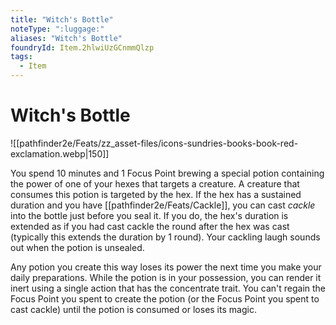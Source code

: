 ```yaml
---
title: "Witch's Bottle"
noteType: ":luggage:"
aliases: "Witch's Bottle"
foundryId: Item.2hlwiUzGCnmmQlzp
tags:
  - Item
---
```


# Witch's Bottle
![[pathfinder2e/Feats/zz_asset-files/icons-sundries-books-book-red-exclamation.webp|150]]

You spend 10 minutes and 1 Focus Point brewing a special potion containing the power of one of your hexes that targets a creature. A creature that consumes this potion is targeted by the hex. If the hex has a sustained duration and you have [[pathfinder2e/Feats/Cackle]], you can cast _cackle_ into the bottle just before you seal it. If you do, the hex's duration is extended as if you had cast cackle the round after the hex was cast (typically this extends the duration by 1 round). Your cackling laugh sounds out when the potion is unsealed.

Any potion you create this way loses its power the next time you make your daily preparations. While the potion is in your possession, you can render it inert using a single action that has the concentrate trait. You can't regain the Focus Point you spent to create the potion (or the Focus Point you spent to cast cackle) until the potion is consumed or loses its magic.
